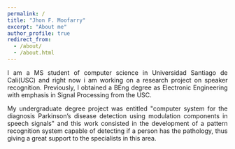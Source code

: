 ```yaml
---
permalink: /
title: "Jhon F. Moofarry"
excerpt: "About me"
author_profile: true
redirect_from: 
  - /about/
  - /about.html
--- 
```

<div style="text-align: justify"> 
I am a MS student of computer science in Universidad Santiago de Cali(USC) and right now i am working on a research project on speaker recognition. 
Previously, I obtained a BEng degree as Electronic Engineering with emphasis in Signal Processing from the USC. 

My undergraduate degree project was entitled "computer system for the diagnosis Parkinson’s disease detection using modulation components in speech signals" and this work consisted in the development of a pattern recognition system capable of detecting if a person has the pathology, thus giving a great support to the specialists in this area.
</div>